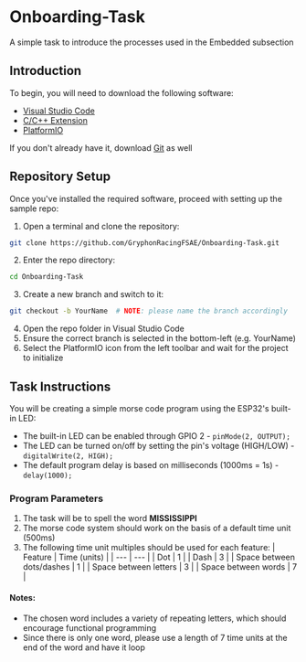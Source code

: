 # Onboarding-Task

A simple task to introduce the processes used in the Embedded subsection

## Introduction

To begin, you will need to download the following software:

- [Visual Studio Code](https://code.visualstudio.com/Download)
- [C/C++ Extension](https://code.visualstudio.com/docs/languages/cpp)
- [PlatformIO](https://platformio.org/install/ide?install=vscode)

If you don't already have it, download [Git](https://git-scm.com/downloads) as well

## Repository Setup

Once you've installed the required software, proceed with setting up the sample repo:

1. Open a terminal and clone the repository:

```bash
git clone https://github.com/GryphonRacingFSAE/Onboarding-Task.git
```

2. Enter the repo directory:

```bash
cd Onboarding-Task
```

3. Create a new branch and switch to it:

```bash
git checkout -b YourName  # NOTE: please name the branch accordingly
```

4. Open the repo folder in Visual Studio Code
5. Ensure the correct branch is selected in the bottom-left (e.g. YourName)
6. Select the PlatformIO icon from the left toolbar and wait for the project to initialize

## Task Instructions

You will be creating a simple morse code program using the ESP32's built-in LED:

- The built-in LED can be enabled through GPIO 2 - `pinMode(2, OUTPUT);`
- The LED can be turned on/off by setting the pin's voltage (HIGH/LOW) - `digitalWrite(2, HIGH);`
- The default program delay is based on milliseconds (1000ms = 1s) - `delay(1000);`

### Program Parameters

1. The task will be to spell the word **MISSISSIPPI**
2. The morse code system should work on the basis of a default time unit (500ms)
3. The following time unit multiples should be used for each feature:
   | Feature | Time (units) |
   | --- | --- |
   | Dot | 1 |
   | Dash | 3 |
   | Space between dots/dashes | 1 |
   | Space between letters | 3 |
   | Space between words | 7 |

#### Notes:

- The chosen word includes a variety of repeating letters, which should encourage functional programming
- Since there is only one word, please use a length of 7 time units at the end of the word and have it loop
